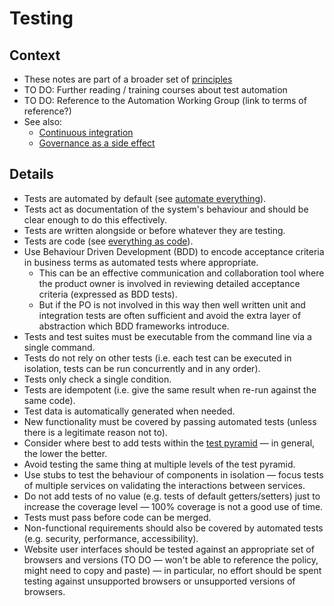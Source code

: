 # Testing

## Context

* These notes are part of a broader set of [principles](../principles.md)
* TO DO: Further reading / training courses about test automation
* TO DO: Reference to the Automation Working Group (link to terms of reference?)
* See also:
    * [Continuous integration](continuous-integration.md)
    * [Governance as a side effect](../patterns/governance-side-effect.md)

## Details

* Tests are automated by default (see [automate everything](../patterns/automate-everything.md)).
* Tests act as documentation of the system's behaviour and should be clear enough to do this effectively.
* Tests are written alongside or before whatever they are testing.
* Tests are code (see [everything as code](../patterns/everything-as-code.md)).
* Use Behaviour Driven Development (BDD) to encode acceptance criteria in business terms as automated tests where appropriate.
  * This can be an effective communication and collaboration tool where the product owner is involved in reviewing detailed acceptance criteria (expressed as BDD tests).
  * But if the PO is not involved in this way then well written unit and integration tests are often sufficient and avoid the extra layer of abstraction which BDD frameworks introduce.
* Tests and test suites must be executable from the command line via a single command.
* Tests do not rely on other tests (i.e. each test can be executed in isolation, tests can be run concurrently and in any order).
* Tests only check a single condition.
* Tests are idempotent (i.e. give the same result when re-run against the same code).
* Test data is automatically generated when needed.
* New functionality must be covered by passing automated tests (unless there is a legitimate reason not to).
* Consider where best to add tests within the [test pyramid](https://martinfowler.com/articles/practical-test-pyramid.html) &mdash; in general, the lower the better.
* Avoid testing the same thing at multiple levels of the test pyramid.
* Use stubs to test the behaviour of components in isolation &mdash; focus tests of multiple services on validating the interactions between services.
* Do not add tests of no value (e.g. tests of default getters/setters) just to increase the coverage level &mdash; 100% coverage is not a good use of time.
* Tests must pass before code can be merged.
* Non-functional requirements should also be covered by automated tests (e.g. security, performance, accessibility).
* Website user interfaces should be tested against an appropriate set of browsers and versions (TO DO &mdash; won't be able to reference the policy, might need to copy and paste) &mdash; in particular, no effort should be spent testing against unsupported browsers or unsupported versions of browsers.
